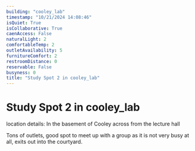 ```yaml
---
building: "cooley_lab"
timestamp: "10/21/2024 14:08:46"
isQuiet: True
isCollaborative: True
caenAccess: False
naturalLight: 2
comfortableTemp: 2
outletAvailability: 5
furnitureComfort: 2
restroomDistance: 0
reservable: False
busyness: 0
title: "Study Spot 2 in cooley_lab"
---
```


# Study Spot 2 in cooley_lab

location details: In the basement of Cooley across from the lecture hall

Tons of outlets, good spot to meet up with a group as it is not very busy at all, exits out into the courtyard. 






